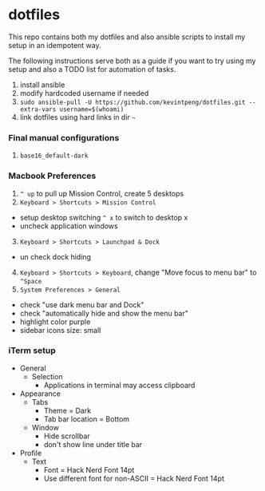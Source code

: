 # dotfiles
This repo contains both my dotfiles and also ansible scripts to install my setup in an idempotent way.

The following instructions serve both as a guide if you want to try using my setup and also a TODO list for automation of tasks.

1. install ansible
2. modify hardcoded username if needed
3. `sudo ansible-pull -U https://github.com/kevintpeng/dotfiles.git --extra-vars username=$(whoami)`
4. link dotfiles using hard links in dir `~`

### Final manual configurations
1. `base16_default-dark`

### Macbook Preferences
1. `^ up` to pull up Mission Control, create 5 desktops
2. `Keyboard > Shortcuts > Mission Control`
  - setup desktop switching `^ x` to switch to desktop x
  - uncheck application windows
3. `Keyboard > Shortcuts > Launchpad & Dock`
  - un check dock hiding
4. `Keyboard > Shortcuts > Keyboard`, change "Move focus to menu bar" to `^Space`
5. `System Preferences > General`
  - check "use dark menu bar and Dock"
  - check "automatically hide and show the menu bar"
  - highlight color purple
  - sidebar icons size: small
  
### iTerm setup
- General
  - Selection
    - Applications in terminal may access clipboard
- Appearance
  - Tabs
    - Theme = Dark
    - Tab bar location = Bottom
  - Window
    - Hide scrollbar
    - don't show line under title bar
- Profile
  - Text
    - Font = Hack Nerd Font 14pt
    - Use different font for non-ASCII = Hack Nerd Font 14pt
